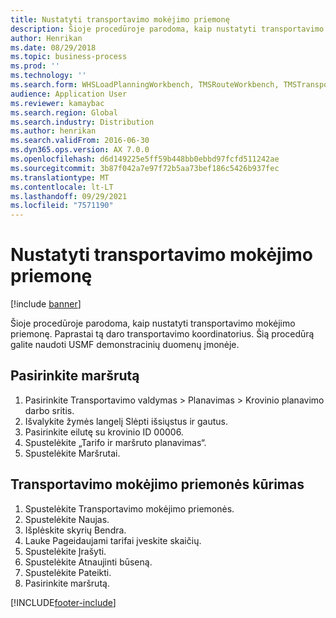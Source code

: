 ```yaml
---
title: Nustatyti transportavimo mokėjimo priemonę
description: Šioje procedūroje parodoma, kaip nustatyti transportavimo mokėjimo priemonę.
author: Henrikan
ms.date: 08/29/2018
ms.topic: business-process
ms.prod: ''
ms.technology: ''
ms.search.form: WHSLoadPlanningWorkbench, TMSRouteWorkbench, TMSTransportationTender
audience: Application User
ms.reviewer: kamaybac
ms.search.region: Global
ms.search.industry: Distribution
ms.author: henrikan
ms.search.validFrom: 2016-06-30
ms.dyn365.ops.version: AX 7.0.0
ms.openlocfilehash: d6d149225e5ff59b448bb0ebbd97fcfd511242ae
ms.sourcegitcommit: 3b87f042a7e97f72b5aa73bef186c5426b937fec
ms.translationtype: MT
ms.contentlocale: lt-LT
ms.lasthandoff: 09/29/2021
ms.locfileid: "7571190"
---
```

# <a name="set-up-a-transportation-tender"></a>Nustatyti transportavimo mokėjimo priemonę

[!include [banner](../../includes/banner.md)]

Šioje procedūroje parodoma, kaip nustatyti transportavimo mokėjimo priemonę. Paprastai tą daro transportavimo koordinatorius. Šią procedūrą galite naudoti USMF demonstracinių duomenų įmonėje.


## <a name="select-a-route"></a>Pasirinkite maršrutą
1. Pasirinkite Transportavimo valdymas > Planavimas > Krovinio planavimo darbo sritis.
2. Išvalykite žymės langelį Slėpti išsiųstus ir gautus.
3. Pasirinkite eilutę su krovinio ID 00006.
4. Spustelėkite „Tarifo ir maršruto planavimas“.
5. Spustelėkite Maršrutai.

## <a name="create-the-transportation-tender"></a>Transportavimo mokėjimo priemonės kūrimas
1. Spustelėkite Transportavimo mokėjimo priemonės.
2. Spustelėkite Naujas.
3. Išplėskite skyrių Bendra.
4. Lauke Pageidaujami tarifai įveskite skaičių.
5. Spustelėkite Įrašyti.
6. Spustelėkite Atnaujinti būseną.
7. Spustelėkite Pateikti.
8. Pasirinkite maršrutą.



[!INCLUDE[footer-include](../../../includes/footer-banner.md)]